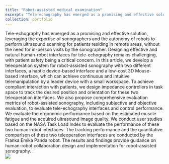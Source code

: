 ```yaml
---
title: "Robot-assisted medical examination"
excerpt: "Tele-echography has emerged as a promising and effective solution, leveraging the expertise of sonographers and the autonomy of robots to perform ultrasound scanning for patients residing in remote areas, without the need for in-person visits by the sonographer. Designing effective and natural human-robot interfaces for tele-echography remains challenging, with patient safety being a critical concern. In this article, we develop a teleoperation system for robot-assisted sonography with two different interfaces, a haptic device-based interface and a  low-cost 3D Mouse-based interface, which can achieve continuous and intuitive telemanipulation by a leader device with a small workspace.<br/><img src='/images/Teleoperationinterface-TASE (3).gif'>"
collection: portfolio
---
```


Tele-echography has emerged as a promising and effective solution, leveraging the expertise of sonographers and the autonomy of robots to perform ultrasound scanning for patients residing in remote areas, without the need for in-person visits by the sonographer. Designing effective and natural human-robot interfaces for tele-echography remains challenging, with patient safety being a critical concern. In this article, we develop a teleoperation system for robot-assisted sonography with two different interfaces, a haptic device-based interface and a  low-cost 3D Mouse-based interface, which can achieve continuous and intuitive telemanipulation by a leader device with a small workspace. To achieve compliant interaction with patients, we design impedance controllers in task space to track the desired position and orientation for these two teleoperation interfaces. We also propose comprehensive evaluation metrics of robot-assisted sonography, including subjective and objective evaluation, to evaluate tele-echography interfaces and control performance.  We evaluate the ergonomic performance based on the estimated muscle fatigue and the acquired ultrasound image quality.
We conduct user studies based on the NASA Task Load Index to evaluate the performance of these two human-robot interfaces. 
The tracking performance and the quantitative comparison of these two teleoperation interfaces are conducted by the Franka Emika Panda robot.
The results and findings provide guidance on human-robot collaboration design and implementation for robot-assisted sonography. .<br/><img src='/images/Teleoperationinterface-TASE (3).gif'>
